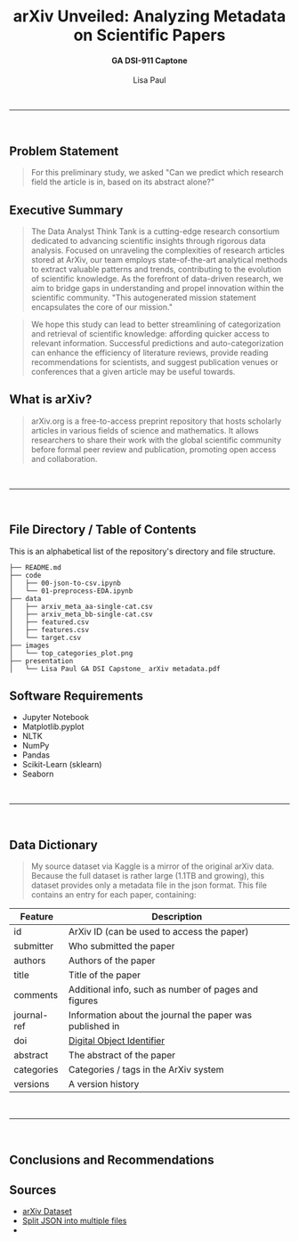 <h1 align = 'center'>arXiv Unveiled: Analyzing Metadata on Scientific Papers</h1>

<h4 align = 'center'>GA DSI-911 Captone</h4>
<center> Lisa Paul</center>

 <br><hr><br>


## Problem Statement
>For this preliminary study, we asked "Can we predict which research field the article is in, based on its abstract alone?"

## Executive Summary
>	The Data Analyst Think Tank is a cutting-edge research consortium dedicated to advancing scientific insights through rigorous data analysis. Focused on unraveling the complexities of research articles stored at ArXiv, our team employs state-of-the-art analytical methods to extract valuable patterns and trends, contributing to the evolution of scientific knowledge. As the forefront of data-driven research, we aim to bridge gaps in understanding and propel innovation within the scientific community.
>	"This autogenerated mission statement encapsulates the core of our mission."

> We hope this study can lead to better streamlining of categorization and retrieval of scientific knowledge: affording quicker access to relevant information. Successful predictions and auto-categorization can enhance the efficiency of literature reviews, provide reading recommendations for scientists, and suggest publication venues or conferences that a given article may be useful towards.


## What is arXiv?
> arXiv.org is a free-to-access preprint repository that hosts scholarly articles in various fields of science and mathematics. It allows researchers to share their work with the global scientific community before formal peer review and publication, promoting open access and collaboration.

 <br><hr><br>
## File Directory / Table of Contents
This is an alphabetical list of the repository's directory and file structure. 
```
├── README.md
├── code
│   ├── 00-json-to-csv.ipynb
│   └── 01-preprocess-EDA.ipynb
├── data
│   ├── arxiv_meta_aa-single-cat.csv
│   ├── arxiv_meta_bb-single-cat.csv
│   ├── featured.csv
│   ├── features.csv
│   └── target.csv
├── images
│   └── top_categories_plot.png
├── presentation
│   └── Lisa Paul GA DSI Capstone_ arXiv metadata.pdf
```



## Software Requirements
- Jupyter Notebook
- Matplotlib.pyplot
- NLTK
- NumPy
- Pandas
- Scikit-Learn (sklearn)
- Seaborn




<br><hr><br>
## Data Dictionary
> My source dataset via Kaggle is a mirror of the original arXiv data. Because the full dataset is rather large (1.1TB and growing), this dataset provides only a metadata file in the json format. This file contains an entry for each paper, containing:

| Feature        | Description                                     |
| -------------- | ----------------------------------------------- |
| id             | ArXiv ID (can be used to access the paper)      |
| submitter      | Who submitted the paper                         |
| authors        | Authors of the paper                             |
| title          | Title of the paper                               |
| comments       | Additional info, such as number of pages and figures |
| journal-ref    | Information about the journal the paper was published in |
| doi            | [Digital Object Identifier](https://www.doi.org) |
| abstract       | The abstract of the paper                        |
| categories     | Categories / tags in the ArXiv system            |
| versions       | A version history                                |


<br><hr><br>
## Conclusions and Recommendations


## Sources
- [arXiv Dataset](https://www.kaggle.com/dsv/7053634)
- [Split JSON into multiple files](https://stackoverflow.com/a/44216101)
- 
